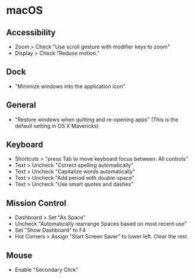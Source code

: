 # macOS

## Accessibility
* Zoom > Check "Use scroll gesture with modifier keys to zoom"
* Display > Check “Reduce motion.”

## Dock
* "Minimize windows into the application icon"

## General
* "Restore windows when quitting and re-opening apps" (This is the default setting in OS X Mavericks)

## Keyboard
* Shortcuts > "press Tab to move keyboard focus between: All controls"
* Text > Uncheck "Correct spelling automatically"
* Text > Uncheck "Capitalize words automatically"
* Text > Uncheck "Add period with double-space"
* Text > Uncheck "Use smart quotes and dashes"

## Mission Control
* Dashboard > Set "As Space"
* Uncheck "Automatically rearrange Spaces based on most recent use"
* Set "Show Dashboard" to F4
* Hot Corners > Assign "Start Screen Saver" to lower left. Clear the rest.

## Mouse
* Enable "Secondary Click"
